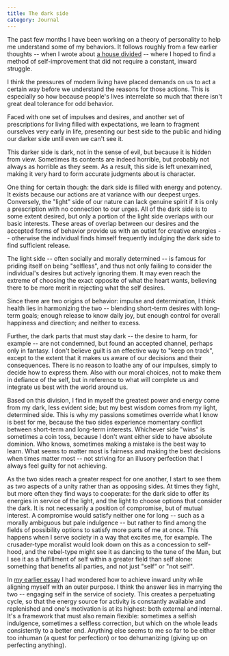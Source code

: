 ```yaml
---
title: The dark side
category: Journal
---
```


The past few months I have been working on a theory of personality to
help me understand some of my behaviors.  It follows roughly from a few
earlier thoughts -- when I wrote about [a house divided](j2004#ahousedivided) -- where I hoped
to find a method of self-improvement that did not require a constant,
inward struggle.

I think the pressures of modern living have placed demands on us to act
a certain way before we understand the reasons for those actions.  This
is especially so how because people's lives interrelate so much that
there isn't great deal tolerance for odd behavior.

Faced with one set of impulses and desires, and another set of
prescriptions for living filled with expectations, we learn to fragment
ourselves very early in life, presenting our best side to the public and
hiding our darker side until even we can't see it.

This darker side is dark, not in the sense of evil, but because it is
hidden from view.  Sometimes its contents are indeed horrible, but
probably not always as horrible as they seem.  As a result, this side is
left unexamined, making it very hard to form accurate judgments about is
character.

One thing for certain though: the dark side is filled with energy and
potency.  It exists because our actions are at variance with our deepest
urges.  Conversely, the "light" side of our nature can lack genuine
spirit if it is only a prescription with no connection to our urges.
All of the dark side is to some extent desired, but only a portion of
the light side overlaps with our basic interests.  These areas of
overlap between our desires and the accepted forms of behavior provide
us with an outlet for creative energies -- otherwise the individual
finds himself frequently indulging the dark side to find sufficient
release.

The light side -- often socially and morally determined -- is famous for
priding itself on being "selfless", and thus not only failing to
consider the individual's desires but actively ignoring them.  It may
even reach the extreme of choosing the exact opposite of what the heart
wants, believing there to be more merit in rejecting what the self
desires.

Since there are two origins of behavior: impulse and determination, I
think health lies in harmonizing the two -- blending short-term desires
with long-term goals; enough release to know daily joy, but enough
control for overall happiness and direction; and neither to excess.

Further, the dark parts that must stay dark -- the desire to harm, for
example -- are not condemned, but found an accepted channel, perhaps
only in fantasy.  I don't believe guilt is an effective way to "keep on
track", except to the extent that it makes us aware of our decisions and
their consequences.  There is no reason to loathe any of our impulses,
simply to decide how to express them.  Also with our moral choices, not
to make them in defiance of the self, but in reference to what will
complete us and integrate us best with the world around us.

Based on this division, I find in myself the greatest power and energy
come from my dark, less evident side; but my best wisdom comes from my
light, determined side.  This is why my passions sometimes override what
I know is best for me, because the two sides experience momentary
conflict between short-term and long-term interests.  Whichever side
"wins" is sometimes a coin toss, because I don't want either side to
have absolute dominion.  Who knows, sometimes making a mistake is the
best way to learn.  What seems to matter most is fairness and making the
best decisions when times matter most -- not striving for an illusory
perfection that I always feel guilty for not achieving.

As the two sides reach a greater respect for one another, I start to see
them as two aspects of a unity rather than as opposing sides.  At times
they fight, but more often they find ways to cooperate: for the dark
side to offer its energies in service of the light, and the light to
choose options that consider the dark.  It is not necessarily a position
of compromise, but of mutual interest.  A compromise would satisfy
neither one for long -- such as a morally ambiguous but pale indulgence
-- but rather to find among the fields of possibility options to satisfy
more parts of me at once.  This happens when I serve society in a way
that excites me, for example.  The crusader-type moralist would look
down on this as a concession to self-hood, and the rebel-type might see
it as dancing to the tune of the Man, but I see it as a fulfillment of
self within a greater field than self alone: something that benefits all
parties, and not just "self" or "not self".

In [my earlier essay](j2004#ahousedivided) I had wondered how to achieve inward unity while
aligning myself with an outer purpose.  I think the answer lies in
marrying the two -- engaging self in the service of society.  This
creates a perpetuating cycle, so that the energy source for activity is
constantly available and replenished and one's motivation is at its
highest: both external and internal.  It's a framework that must also
remain flexible: sometimes a selfish indulgence, sometimes a selfless
correction, but which on the whole leads consistently to a better end.
Anything else seems to me so far to be either too inhuman (a quest for
perfection) or too dehumanizing (giving up on perfecting anything).


